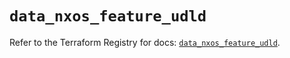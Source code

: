 # `data_nxos_feature_udld`

Refer to the Terraform Registry for docs: [`data_nxos_feature_udld`](https://registry.terraform.io/providers/ciscodevnet/nxos/0.5.10/docs/data-sources/feature_udld).
